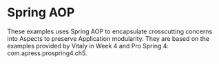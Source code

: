 # Spring AOP

These examples uses Spring AOP to encapsulate crosscutting concerns into Aspects to preserve Application modularity. They are based on the examples provided by Vitaly in Week 4 and Pro Spring 4: com.apress.prospring4.ch5.
